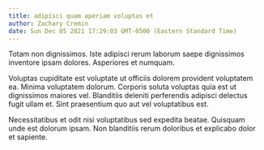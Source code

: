 ```yaml
---
title: adipisci quam aperiam voluptas et
author: Zachary Cremin
date: Sun Dec 05 2021 17:29:03 GMT-0500 (Eastern Standard Time)
---
```

Totam non dignissimos. Iste adipisci rerum laborum saepe dignissimos inventore ipsam dolores. Asperiores et numquam.

 Voluptas cupiditate est voluptate ut officiis dolorem provident voluptatem ea. Minima voluptatem dolorum. Corporis soluta voluptas quia est ut dignissimos maiores vel. Blanditiis deleniti perferendis adipisci delectus fugit ullam et. Sint praesentium quo aut vel voluptatibus est.

 Necessitatibus et odit nisi voluptatibus sed expedita beatae. Quisquam unde est dolorum ipsam. Non blanditiis rerum doloribus et explicabo dolor et sapiente.